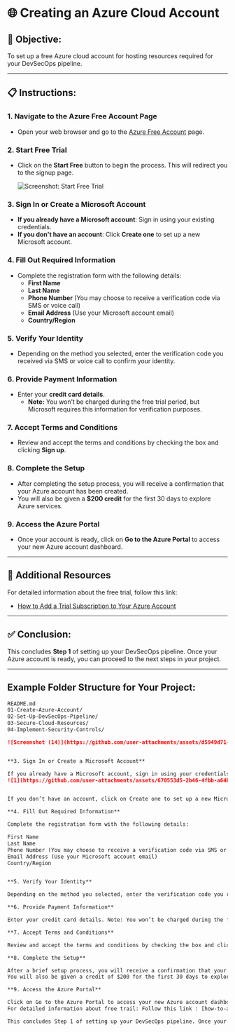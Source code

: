 # 🌐 Creating an Azure Cloud Account

## 🎯 Objective:
To set up a free Azure cloud account for hosting resources required for your DevSecOps pipeline.

---

## 📋 Instructions:

### 1. Navigate to the Azure Free Account Page
- Open your web browser and go to the [Azure Free Account](https://azure.microsoft.com/en-us/free) page.

### 2. Start Free Trial
- Click on the **Start Free** button to begin the process. This will redirect you to the signup page.

  ![Screenshot: Start Free Trial](path/to/screenshot14.png)

### 3. Sign In or Create a Microsoft Account
- **If you already have a Microsoft account**: Sign in using your existing credentials.
- **If you don't have an account**: Click **Create one** to set up a new Microsoft account.

### 4. Fill Out Required Information
- Complete the registration form with the following details:
  - **First Name**
  - **Last Name**
  - **Phone Number** (You may choose to receive a verification code via SMS or voice call)
  - **Email Address** (Use your Microsoft account email)
  - **Country/Region**

### 5. Verify Your Identity
- Depending on the method you selected, enter the verification code you received via SMS or voice call to confirm your identity.

### 6. Provide Payment Information
- Enter your **credit card details**. 
  - **Note:** You won’t be charged during the free trial period, but Microsoft requires this information for verification purposes.

### 7. Accept Terms and Conditions
- Review and accept the terms and conditions by checking the box and clicking **Sign up**.

### 8. Complete the Setup
- After completing the setup process, you will receive a confirmation that your Azure account has been created. 
- You will also be given a **$200 credit** for the first 30 days to explore Azure services.

### 9. Access the Azure Portal
- Once your account is ready, click on **Go to the Azure Portal** to access your new Azure account dashboard.

---

## 🔗 Additional Resources
For detailed information about the free trial, follow this link:
- [How to Add a Trial Subscription to Your Azure Account](https://techcommunity.microsoft.com/t5/startups-at-microsoft/how-to-add-a-trial-subscription-to-your-azure-account-step-by/ba-p/3792372)

---

## ✅ Conclusion:
This concludes **Step 1** of setting up your DevSecOps pipeline. Once your Azure account is ready, you can proceed to the next steps in your project.

---

## Example Folder Structure for Your Project:

```markdown
README.md
01-Create-Azure-Account/
02-Set-Up-DevSecOps-Pipeline/
03-Secure-Cloud-Resources/
04-Implement-Security-Controls/

![Screenshot (14)](https://github.com/user-attachments/assets/d5949d71-6769-46e5-88f8-835daab60693)


**3. Sign In or Create a Microsoft Account**

If you already have a Microsoft account, sign in using your credentials.
![1](https://github.com/user-attachments/assets/670553d5-2b46-4fbb-a64b-ab3d7cc3d5d2)


If you don’t have an account, click on Create one to set up a new Microsoft account.

**4. Fill Out Required Information**

Complete the registration form with the following details:

First Name
Last Name
Phone Number (You may choose to receive a verification code via SMS or call)
Email Address (Use your Microsoft account email)
Country/Region


**5. Verify Your Identity**

Depending on the method you selected, enter the verification code you received via SMS or voice call.

**6. Provide Payment Information**

Enter your credit card details. Note: You won’t be charged during the free trial period, but Microsoft requires this information for verification purposes.

**7. Accept Terms and Conditions**

Review and accept the terms and conditions by checking the box and clicking on Sign up.

**8. Complete the Setup**

After a brief setup process, you will receive a confirmation that your Azure account has been created.
You will also be given a credit of $200 for the first 30 days to explore Azure services.

**9. Access the Azure Portal**

Click on Go to the Azure Portal to access your new Azure account dashboard.
For detailed information about free trail: Follow this link : [how-to-add-a-trial-subscription-to-your-azureaccount(https://techcommunity.microsoft.com/t5/startups-at-microsoft/how-to-add-a-trial-subscription-to-your-azure-account-step-by/ba-p/3792372)

This concludes Step 1 of setting up your DevSecOps pipeline. Once your Azure account is ready, you can proceed to the next steps in your project.
